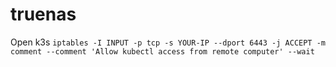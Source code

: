 # truenas

Open k3s 
`iptables -I INPUT -p tcp -s YOUR-IP --dport 6443 -j ACCEPT -m comment --comment 'Allow kubectl access from remote computer' --wait`
